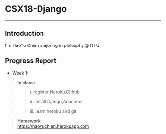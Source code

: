 # CSX18-Django
---
## Introduction
I'm HaoYu Chien majoring in philosphy @ NTU.
## Progress Report
* Week 1:

> **In class:**

>> i. register Heroku,Github

>> ii. install Django,Anaconda

>> iii. learn heroku and git

> **Homework :**  
https://haoyuchien.herokuapp.com

